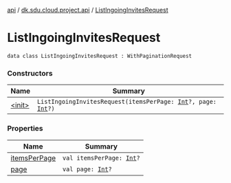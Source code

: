 [api](../../index.md) / [dk.sdu.cloud.project.api](../index.md) / [ListIngoingInvitesRequest](./index.md)

# ListIngoingInvitesRequest

`data class ListIngoingInvitesRequest : WithPaginationRequest`

### Constructors

| Name | Summary |
|---|---|
| [&lt;init&gt;](-init-.md) | `ListIngoingInvitesRequest(itemsPerPage: `[`Int`](https://kotlinlang.org/api/latest/jvm/stdlib/kotlin/-int/index.html)`?, page: `[`Int`](https://kotlinlang.org/api/latest/jvm/stdlib/kotlin/-int/index.html)`?)` |

### Properties

| Name | Summary |
|---|---|
| [itemsPerPage](items-per-page.md) | `val itemsPerPage: `[`Int`](https://kotlinlang.org/api/latest/jvm/stdlib/kotlin/-int/index.html)`?` |
| [page](page.md) | `val page: `[`Int`](https://kotlinlang.org/api/latest/jvm/stdlib/kotlin/-int/index.html)`?` |
